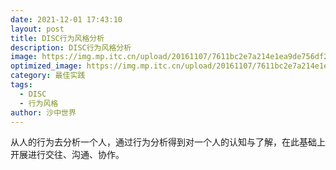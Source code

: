 ```yaml
---
date: 2021-12-01 17:43:10
layout: post
title: DISC行为风格分析
description: DISC行为风格分析
image: https://img.mp.itc.cn/upload/20161107/7611bc2e7a214e1ea9de756df2a89a68_th.jpg
optimized_image: https://img.mp.itc.cn/upload/20161107/7611bc2e7a214e1ea9de756df2a89a68_th.jpg
category: 最佳实践
tags:
  - DISC
  - 行为风格
author: 沙中世界
---
```


从人的行为去分析一个人，通过行为分析得到对一个人的认知与了解，在此基础上开展进行交往、沟通、协作。